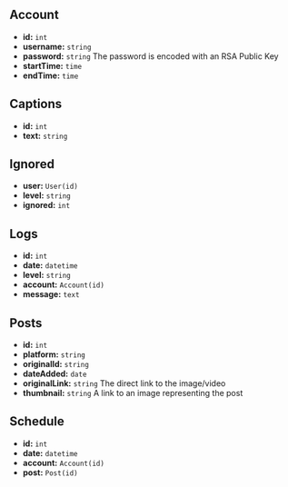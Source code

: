 ## Account

+ **id:** `int`
+ **username:** `string`
+ **password:** `string` The password is encoded with an RSA Public Key
+ **startTime:** `time`
+ **endTime:** `time`

## Captions

+ **id:** `int`
+ **text:** `string`

## Ignored

+ **user:** `User(id)`
+ **level:** `string`
+ **ignored:** `int`

## Logs

+ **id:** `int`
+ **date:** `datetime`
+ **level:** `string`
+ **account:** `Account(id)`
+ **message:** `text`

## Posts

+ **id:** `int`
+ **platform:** `string`
+ **originalId:** `string`
+ **dateAdded:** `date`
+ **originalLink:** `string` The direct link to the image/video
+ **thumbnail:** `string` A link to an image representing the post

## Schedule

+ **id:** `int`
+ **date:** `datetime`
+ **account:** `Account(id)`
+ **post:** `Post(id)`